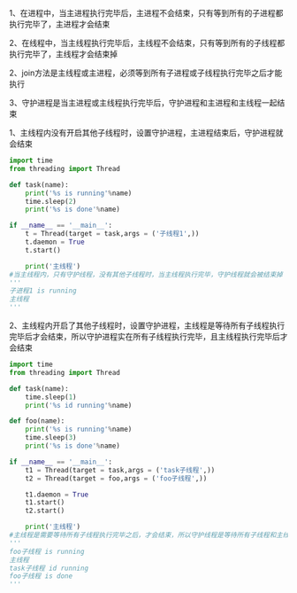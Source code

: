 1、在进程中，当主进程执行完毕后，主进程不会结束，只有等到所有的子进程都执行完毕了，主进程才会结束

2、在线程中，当主线程执行完毕后，主线程不会结束，只有等到所有的子线程都执行完毕了，主线程才会结束掉

2、join方法是主线程或主进程，必须等到所有子进程或子线程执行完毕之后才能执行

3、守护进程是当主进程或主线程执行完毕后，守护进程和主进程和主线程一起结束



1、主线程内没有开启其他子线程时，设置守护进程，主进程结束后，守护进程就会结束

```python
import time
from threading import Thread

def task(name):
    print('%s is running'%name)
    time.sleep(2)
    print('%s is done'%name)

if __name__ == '__main__':
    t = Thread(target = task,args = ('子线程1',))
    t.daemon = True
    t.start()

    print('主线程')
#当主线程内，只有守护线程，没有其他子线程时，当主线程执行完毕，守护线程就会被结束掉
'''
子进程1 is running
主线程
'''
```



2、主线程内开启了其他子线程时，设置守护进程，主线程是等待所有子线程执行完毕后才会结束，所以守护进程实在所有子线程执行完毕，且主线程执行完毕后才会结束

```python
import time
from threading import Thread

def task(name):
    time.sleep(1)
    print('%s id running'%name)

def foo(name):
    print('%s is running'%name)
    time.sleep(3)
    print('%s is done'%name)

if __name__ == '__main__':
    t1 = Thread(target = task,args = ('task子线程',))
    t2 = Thread(target = foo,args = ('foo子线程',))

    t1.daemon = True
    t1.start()
    t2.start()

    print('主线程')
#主线程是需要等待所有子线程执行完毕之后，才会结束，所以守护线程是等待所有子线程和主线程都执行完毕之后，才会结束
'''
foo子线程 is running
主线程
task子线程 id running
foo子线程 is done
'''
```

